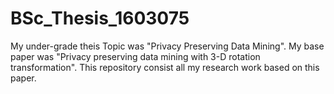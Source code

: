 # BSc_Thesis_1603075

My under-grade theis Topic was "Privacy Preserving Data Mining". My base paper was "Privacy preserving data mining with 3-D rotation transformation". This repository consist all my research work based on this paper.
